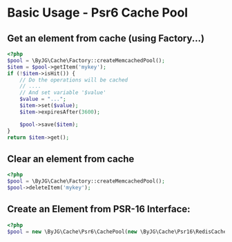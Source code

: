 # Basic Usage - Psr6 Cache Pool

## Get an element from cache (using Factory...)

```php
<?php
$pool = \ByJG\Cache\Factory::createMemcachedPool();
$item = $pool->getItem('mykey');
if (!$item->isHit()) {
    // Do the operations will be cached
    // ....
    // And set variable '$value'
    $value = "...";
    $item->set($value);
    $item->expiresAfter(3600);

    $pool->save($item);
}
return $item->get();
```

## Clear an element from cache

```php
<?php
$pool = \ByJG\Cache\Factory::createMemcachedPool();
$pool->deleteItem('mykey');
```

## Create an Element from PSR-16 Interface:

```php
<?php
$pool = new \ByJG\Cache\Psr6\CachePool(new \ByJG\Cache\Psr16\RedisCacheEngine());
```